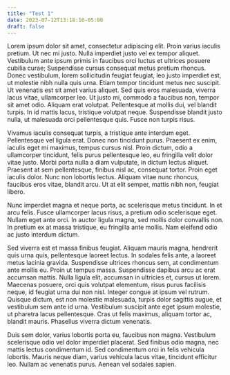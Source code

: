 ```yaml
---
title: "Test 1"
date: 2023-07-12T13:18:16-05:00
draft: false
---
```


Lorem ipsum dolor sit amet, consectetur adipiscing elit. Proin varius iaculis pretium. Ut nec mi justo. Nulla imperdiet justo vel ex tempor aliquet. Vestibulum ante ipsum primis in faucibus orci luctus et ultrices posuere cubilia curae; Suspendisse cursus consequat metus pretium rhoncus. Donec vestibulum, lorem sollicitudin feugiat feugiat, leo justo imperdiet est, ut molestie nibh nulla quis urna. Etiam tempor tincidunt metus nec suscipit. Ut venenatis est sit amet varius aliquet. Sed quis eros malesuada, viverra lacus vitae, ullamcorper leo. Ut justo mi, commodo a faucibus non, tempor sit amet odio. Aliquam erat volutpat. Pellentesque at mollis dui, vel blandit turpis. In id mattis lacus, tristique volutpat neque. Suspendisse blandit justo nulla, ut malesuada orci pellentesque quis. Fusce non turpis risus.

Vivamus iaculis consequat turpis, a tristique ante interdum eget. Pellentesque vel ligula erat. Donec non tincidunt purus. Praesent ex enim, iaculis eget mi maximus, tempus cursus nisl. Proin dictum, odio a ullamcorper tincidunt, felis purus pellentesque leo, eu fringilla velit dolor vitae justo. Morbi porta nulla a diam vulputate, in dictum lectus aliquet. Praesent at sem pellentesque, finibus nisl ac, consequat tortor. Proin eget iaculis dolor. Nunc non lobortis lectus. Aliquam vitae nunc rhoncus, faucibus eros vitae, blandit arcu. Ut at elit semper, mattis nibh non, feugiat libero.

Nunc imperdiet magna et neque porta, ac scelerisque metus tincidunt. In et arcu felis. Fusce ullamcorper lacus risus, a pretium odio scelerisque eget. Nullam eget ante orci. In auctor ligula magna, sed mollis dolor convallis non. In pretium ex at massa tristique, eu fringilla ante mollis. Nam eleifend odio ac justo interdum dictum.

Sed viverra est et massa finibus feugiat. Aliquam mauris magna, hendrerit quis urna quis, pellentesque laoreet lectus. In sodales felis ante, a laoreet metus lacinia gravida. Suspendisse ultrices rhoncus sem, at condimentum ante mollis eu. Proin ut tempus massa. Suspendisse dapibus arcu ac erat accumsan mattis. Nulla ligula elit, accumsan in ultricies et, cursus ut lorem. Maecenas posuere, orci quis volutpat elementum, risus purus facilisis neque, id feugiat urna dui non nisl. Integer congue at ipsum vel rutrum. Quisque dictum, est non molestie malesuada, turpis dolor sagittis augue, et vestibulum sem ante id urna. Vestibulum suscipit ante eget ipsum molestie, ut pharetra lacus pellentesque. Cras ut felis maximus, aliquam tortor ac, blandit mauris. Phasellus viverra dictum venenatis.

Duis sem dolor, varius lobortis porta eu, faucibus non magna. Vestibulum scelerisque odio vel dolor imperdiet placerat. Sed finibus odio magna, nec mattis lectus condimentum id. Sed condimentum orci in felis vehicula lobortis. Mauris neque diam, varius vehicula lacus vitae, tincidunt efficitur leo. Nullam ac venenatis purus. Aenean vel sodales sapien.

